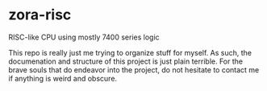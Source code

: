 # zora-risc
RISC-like CPU using mostly 7400 series logic

This repo is really just me trying to organize stuff for myself. As such, the documenation and structure of this project is just plain terrible. For the brave souls that do endeavor into the project, do not hesitate to contact me if anything is weird and obscure.
